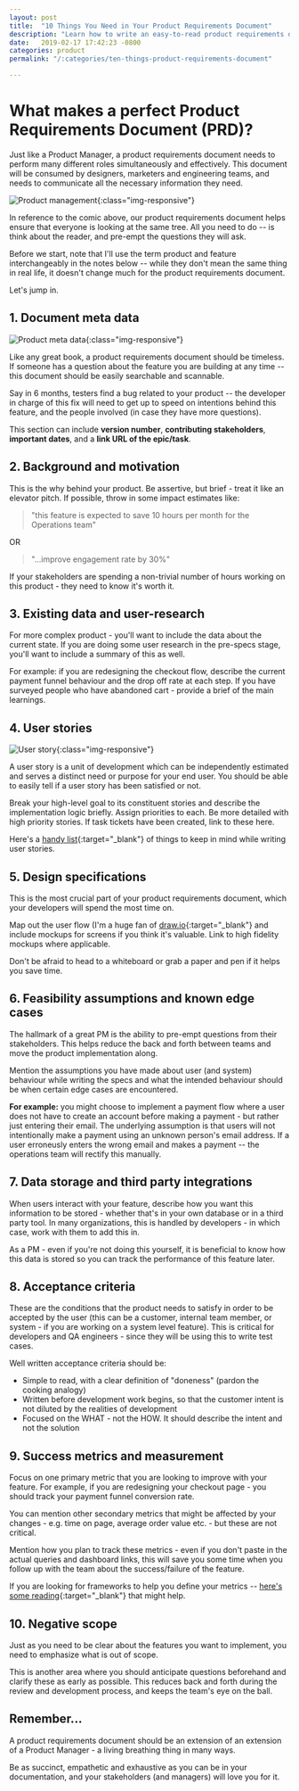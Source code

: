 ```yaml
---
layout: post
title:  "10 Things You Need in Your Product Requirements Document"
description: "Learn how to write an easy-to-read product requirements document (PRD) that works for all stakeholders - with this simple ten-point checklist."
date:   2019-02-17 17:42:23 -0800
categories: product
permalink: "/:categories/ten-things-product-requirements-document"

---
```



# What makes a perfect Product Requirements Document (PRD)?

Just like a Product Manager, a product requirements document needs to perform many different roles simultaneously and effectively. This document will be consumed by designers, marketers and engineering teams, and needs to communicate all the necessary information they need.

![Product management](/images/product-management.gif){:class="img-responsive"}

In reference to the comic above, our product requirements document helps ensure that everyone is looking at the same tree. All you need to do -- is think about the reader, and pre-empt the questions they will ask.

Before we start, note that I'll use the term product and feature interchangeably in the notes below -- while they don't mean the same thing in real life, it doesn't change much for the product requirements document.  

Let's jump in.


## 1. Document meta data

![Product meta data](/images/product-meta-data.png){:class="img-responsive"}

Like any great book, a product requirements document should be timeless. If someone has a question about the feature you are building at any time -- this document should be easily searchable and scannable.

Say in 6 months, testers find a bug related to your product -- the developer in charge of this fix will need to get up to speed on intentions behind this feature, and the people involved (in case they have more questions).

This section can include **version number**, **contributing stakeholders**, **important dates**, and a **link URL of the epic/task**.


## 2. Background and motivation

This is the why behind your product. Be assertive, but brief - treat it like an elevator pitch. If possible, throw in some impact estimates like:  
  
> "this feature is expected to save 10 hours per month for the Operations team"  

OR  

> "...improve engagement rate by 30%" 
  	
If your stakeholders are spending a non-trivial number of hours working on this product - they need to know it's worth it.


## 3. Existing data and user-research



For more complex product - you'll want to include the data about the current state. If you are doing some user research in the pre-specs stage, you'll want to include a summary of this as well.

For example: if you are redesigning the checkout flow, describe the current payment funnel behaviour and the drop off rate at each step. If you have surveyed people who have abandoned cart - provide a brief of the main learnings.

## 4. User stories

![User story](/images/user-story.png){:class="img-responsive"}

A user story is a unit of development which can be independently estimated and serves a distinct need or purpose for your end user. You should be able to easily tell if a user story has been satisfied or not.

Break your high-level goal to its constituent stories and describe the implementation logic briefly. Assign priorities to each. Be more detailed with high priority stories. If task tickets have been created, link to these here.

Here's a [handy list](https://www.romanpichler.com/blog/10-tips-writing-good-user-stories/){:target="_blank"} of things to keep in mind while writing user stories.

## 5. Design specifications

This is the most crucial part of your product requirements document, which your developers will spend the most time on.

Map out the user flow (I'm a huge fan of [draw.io](https://www.draw.io/){:target="_blank"} and include mockups for screens if you think it's valuable. Link to high fidelity mockups where applicable. 
  
Don't be afraid to head to a whiteboard or grab a paper and pen if it helps you save time.  

## 6. Feasibility assumptions and known edge cases

The hallmark of a great PM is the ability to pre-empt questions from their stakeholders. This helps reduce the back and forth between teams and move the product implementation along.

Mention the assumptions you have made about user (and system) behaviour while writing the specs and what the intended behaviour should be when certain edge cases are encountered.

**For example:** you might choose to implement a payment flow where a user does not have to create an account before making a payment - but rather just entering their email. The underlying assumption is that users will not intentionally make a payment using an unknown person's email address. If a user erroneusly enters the wrong email and makes a payment -- the operations team will rectify this manually. 

## 7. Data storage and third party integrations

When users interact with your feature, describe how you want this information to be stored - whether that's in your own database or in a third party tool. In many organizations, this is handled by developers - in which case, work with them to add this in. 
  
As a PM - even if you're not doing this yourself, it is beneficial to know how this data is stored so you can track the performance of this feature later.

## 8. Acceptance criteria

These are the conditions that the product needs to satisfy in order to be accepted by the user (this can be a customer, internal team member, or system - if you are working on a system level feature). This is critical for developers and QA engineers - since they will be using this to write test cases.  
  
Well written acceptance criteria should be:  
* Simple to read, with a clear definition of "doneness" (pardon the cooking analogy) 
* Written before development work begins, so that the customer intent is not diluted by the realities of development 
* Focused on the WHAT - not the HOW. It should describe the intent and not the solution

## 9. Success metrics and measurement

Focus on one primary metric that you are looking to improve with your feature. For example, if you are redesigning your checkout page - you should track your payment funnel conversion rate.

You can mention other secondary metrics that might be affected by your changes - e.g. time on page, average order value etc. - but these are not critical.

Mention how you plan to track these metrics - even if you don't paste in the actual queries and dashboard links, this will save you some time when you follow up with the team about the success/failure of the feature.

If you are looking for frameworks to help you define your metrics -- [here's some reading](https://hackernoon.com/metrics-game-framework-5e3dce1be8ac){:target="_blank"} that might help.

## 10. Negative scope

Just as you need to be clear about the features you want to implement, you need to emphasize what is out of scope. 

This is another area where you should anticipate questions beforehand and clarify these as early as possible. This reduces back and forth during the review and development process, and keeps the team's eye on the ball.

## Remember...

A product requirements document should be an extension of an extension of a Product Manager - a living breathing thing in many ways.
  
Be as succinct, empathetic and exhaustive as you can be in your documentation, and your stakeholders (and managers) will love you for it.
